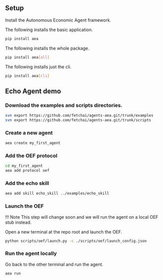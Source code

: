 ## Setup

Install the Autonomous Economic Agent framework.

The following installs the basic application.
``` bash
pip install aea
```

The following installs the whole package.
``` bash
pip install aea[all]

```

The following installs just the cli.
``` bash
pip install aea[cli]
```


<!--
To get started, clone the repo, start a Python environment, and install all dependencies.

``` bash
git clone git@github.com:fetchai/agents-aea.git
cd agents-aea/
pipenv --python 3.7 && pipenv shell
pip install .[all]
```
-->
<!--
## Alternative setup - many errors with dependencies.

``` bash
pip install cryptography base58 click click-log jsonschema pyyaml google
# error on yaml, changed to pyyaml
# error on google, didn't fix it
pip install -i https://test.pypi.org/simple/ aea
```
-->

## Echo Agent demo
### Download the examples and scripts directories.
``` bash
svn export https://github.com/fetchai/agents-aea.git/trunk/examples
svn export https://github.com/fetchai/agents-aea.git/trunk/scripts
```

### Create a new agent
``` bash
aea create my_first_agent
```

### Add the OEF protocol

``` bash
cd my_first_agent
aea add protocol oef
```

### Add the echo skill 

``` bash
aea add skill echo_skill ../examples/echo_skill
```


### Launch the OEF 

!!!	Note
	This step will change soon and we will run the agent on a local OEF stub instead.

Open a new terminal at the repo root and launch the OEF.

``` bash
python scripts/oef/launch.py -c ./scripts/oef/launch_config.json
```

### Run the agent locally

Go back to the other terminal and run the agent.

``` bash
aea run
```



<br />